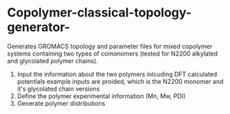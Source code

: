 # Copolymer-classical-topology-generator-
Generates GROMACS topology and parameter files for mixed copolymer systems containing two types of comonomers (tested for N2200 alkylated and glycolated polymer chains).

1. Input the information about the two polymers inlcuding DFT calculated potentials
   example inputs are proided, which is the N2200 monomer and it's glycolated chain versions
3. Define the polymer experimental information (Mn, Mw, PDI)
4. Generate polymer distributions 

